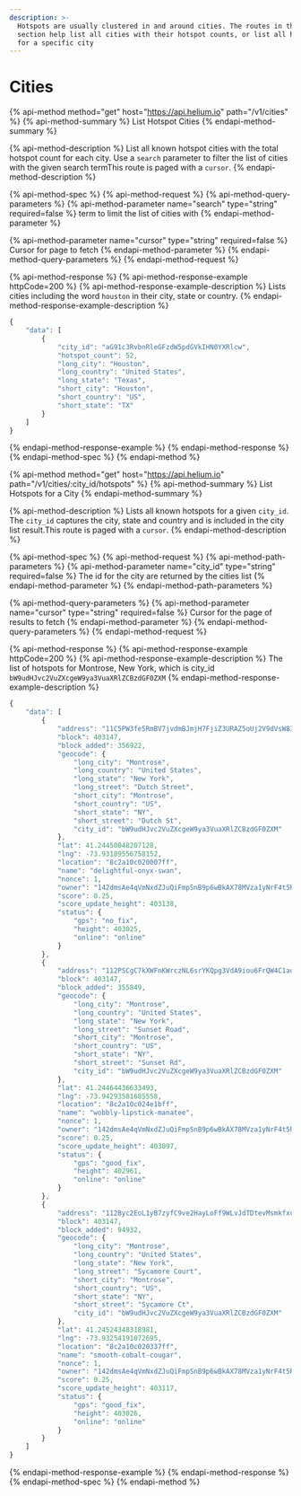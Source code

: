 ```yaml
---
description: >-
  Hotspots are usually clustered in and around cities. The routes in this
  section help list all cities with their hotspot counts, or list all hotspots
  for a specific city
---
```


# Cities

{% api-method method="get" host="https://api.helium.io" path="/v1/cities" %}
{% api-method-summary %}
List Hotspot Cities
{% endapi-method-summary %}

{% api-method-description %}
List all known hotspot cities with the total hotspot count for each city. Use a `search` parameter to filter the list of cities with the given search termThis route is paged with a `cursor`.
{% endapi-method-description %}

{% api-method-spec %}
{% api-method-request %}
{% api-method-query-parameters %}
{% api-method-parameter name="search" type="string" required=false %}
term to limit the list of cities with
{% endapi-method-parameter %}

{% api-method-parameter name="cursor" type="string" required=false %}
Cursor for page to fetch
{% endapi-method-parameter %}
{% endapi-method-query-parameters %}
{% endapi-method-request %}

{% api-method-response %}
{% api-method-response-example httpCode=200 %}
{% api-method-response-example-description %}
Lists cities including the word `houston` in their city, state or country.
{% endapi-method-response-example-description %}

```javascript
{
    "data": [
        {
            "city_id": "aG91c3RvbnRleGFzdW5pdGVkIHN0YXRlcw",
            "hotspot_count": 52,
            "long_city": "Houston",
            "long_country": "United States",
            "long_state": "Texas",
            "short_city": "Houston",
            "short_country": "US",
            "short_state": "TX"
        }
    ]
}
```
{% endapi-method-response-example %}
{% endapi-method-response %}
{% endapi-method-spec %}
{% endapi-method %}

{% api-method method="get" host="https://api.helium.io" path="/v1/cities/:city\_id/hotspots" %}
{% api-method-summary %}
List Hotspots for a City
{% endapi-method-summary %}

{% api-method-description %}
Lists all known hotspots for a given `city_id`. The `city_id` captures the city, state and country and is included in the city list result.This route is paged with a `cursor`.
{% endapi-method-description %}

{% api-method-spec %}
{% api-method-request %}
{% api-method-path-parameters %}
{% api-method-parameter name="city\_id" type="string" required=false %}
The id for the city are returned by the cities list
{% endapi-method-parameter %}
{% endapi-method-path-parameters %}

{% api-method-query-parameters %}
{% api-method-parameter name="cursor" type="string" required=false %}
Cursor for the page of results to fetch
{% endapi-method-parameter %}
{% endapi-method-query-parameters %}
{% endapi-method-request %}

{% api-method-response %}
{% api-method-response-example httpCode=200 %}
{% api-method-response-example-description %}
The list of hotspots for Montrose, New York, which is city\_id `bW9udHJvc2VuZXcgeW9ya3VuaXRlZCBzdGF0ZXM`
{% endapi-method-response-example-description %}

```javascript
{
    "data": [
        {
            "address": "11C5PW3fe5RmBV7jvdmBJmjH7FjiZ3URAZ5oUj2V9dVsW83a5wU",
            "block": 403147,
            "block_added": 356922,
            "geocode": {
                "long_city": "Montrose",
                "long_country": "United States",
                "long_state": "New York",
                "long_street": "Dutch Street",
                "short_city": "Montrose",
                "short_country": "US",
                "short_state": "NY",
                "short_street": "Dutch St",
                "city_id": "bW9udHJvc2VuZXcgeW9ya3VuaXRlZCBzdGF0ZXM"                
            },
            "lat": 41.24450048207128,
            "lng": -73.93189556758152,
            "location": "8c2a10c020007ff",
            "name": "delightful-onyx-swan",
            "nonce": 1,
            "owner": "142dmsAe4qVmNxdZJuQiFmpSnB9p6wBkAX78MVza1yNrF4t5R6e",
            "score": 0.25,
            "score_update_height": 403138,
            "status": {
                "gps": "no_fix",
                "height": 403025,
                "online": "online"
            }
        },
        {
            "address": "112PSCgC7kXWFnKWrczNL6srYKQpg3VdA9iou6FrQW4C1aot5HPc",
            "block": 403147,
            "block_added": 355849,
            "geocode": {
                "long_city": "Montrose",
                "long_country": "United States",
                "long_state": "New York",
                "long_street": "Sunset Road",
                "short_city": "Montrose",
                "short_country": "US",
                "short_state": "NY",
                "short_street": "Sunset Rd",
                "city_id": "bW9udHJvc2VuZXcgeW9ya3VuaXRlZCBzdGF0ZXM"
            },
            "lat": 41.24464436633493,
            "lng": -73.94293581685558,
            "location": "8c2a10c024e1bff",
            "name": "wobbly-lipstick-manatee",
            "nonce": 1,
            "owner": "142dmsAe4qVmNxdZJuQiFmpSnB9p6wBkAX78MVza1yNrF4t5R6e",
            "score": 0.25,
            "score_update_height": 403097,
            "status": {
                "gps": "good_fix",
                "height": 402961,
                "online": "online"
            }
        },
        {
            "address": "112Byc2EoL1yB7zyfC9ve2HayLoFf9WLvJdTDtevMsmkfxu9GAA1",
            "block": 403147,
            "block_added": 94932,
            "geocode": {
                "long_city": "Montrose",
                "long_country": "United States",
                "long_state": "New York",
                "long_street": "Sycamore Court",
                "short_city": "Montrose",
                "short_country": "US",
                "short_state": "NY",
                "short_street": "Sycamore Ct",
                "city_id": "bW9udHJvc2VuZXcgeW9ya3VuaXRlZCBzdGF0ZXM"
            },
            "lat": 41.24524348318981,
            "lng": -73.93254191072695,
            "location": "8c2a10c020337ff",
            "name": "smooth-cobalt-cougar",
            "nonce": 1,
            "owner": "142dmsAe4qVmNxdZJuQiFmpSnB9p6wBkAX78MVza1yNrF4t5R6e",
            "score": 0.25,
            "score_update_height": 403117,
            "status": {
                "gps": "good_fix",
                "height": 403026,
                "online": "online"
            }
        }
    ]
}
```
{% endapi-method-response-example %}
{% endapi-method-response %}
{% endapi-method-spec %}
{% endapi-method %}

